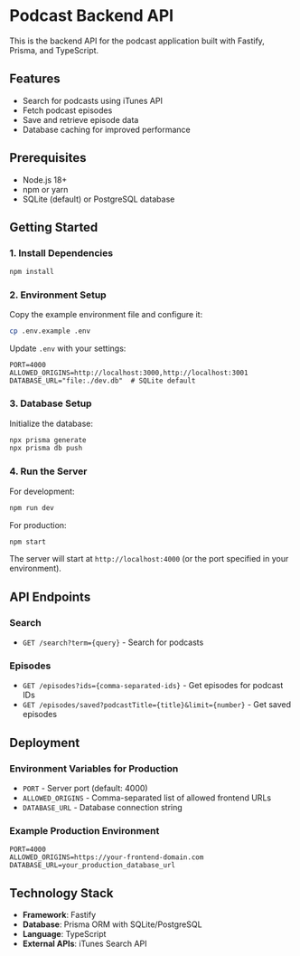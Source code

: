 # Podcast Backend API

This is the backend API for the podcast application built with Fastify, Prisma, and TypeScript.

## Features

- Search for podcasts using iTunes API
- Fetch podcast episodes
- Save and retrieve episode data
- Database caching for improved performance

## Prerequisites

- Node.js 18+
- npm or yarn
- SQLite (default) or PostgreSQL database

## Getting Started

### 1. Install Dependencies

```bash
npm install
```

### 2. Environment Setup

Copy the example environment file and configure it:

```bash
cp .env.example .env
```

Update `.env` with your settings:

```env
PORT=4000
ALLOWED_ORIGINS=http://localhost:3000,http://localhost:3001
DATABASE_URL="file:./dev.db"  # SQLite default
```

### 3. Database Setup

Initialize the database:

```bash
npx prisma generate
npx prisma db push
```

### 4. Run the Server

For development:

```bash
npm run dev
```

For production:

```bash
npm start
```

The server will start at `http://localhost:4000` (or the port specified in your environment).

## API Endpoints

### Search

- `GET /search?term={query}` - Search for podcasts

### Episodes

- `GET /episodes?ids={comma-separated-ids}` - Get episodes for podcast IDs
- `GET /episodes/saved?podcastTitle={title}&limit={number}` - Get saved episodes

## Deployment

### Environment Variables for Production

- `PORT` - Server port (default: 4000)
- `ALLOWED_ORIGINS` - Comma-separated list of allowed frontend URLs
- `DATABASE_URL` - Database connection string

### Example Production Environment

```env
PORT=4000
ALLOWED_ORIGINS=https://your-frontend-domain.com
DATABASE_URL=your_production_database_url
```

## Technology Stack

- **Framework**: Fastify
- **Database**: Prisma ORM with SQLite/PostgreSQL
- **Language**: TypeScript
- **External APIs**: iTunes Search API
